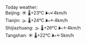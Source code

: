 Today weather:  
Beijing: ☀️   🌡️+23°C 🌬️↙4km/h  
Tianjin: 🌫  🌡️+24°C 🌬️←4km/h  
Shijiazhuang: 🌫  🌡️+26°C 🌬️←4km/h  
Tangshan: ☀️   🌡️+22°C 🌬️←5km/h  

